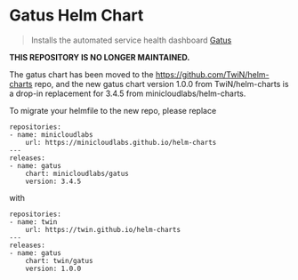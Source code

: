 # Gatus Helm Chart

> Installs the automated service health dashboard [Gatus](https://github.com/TwiN/gatus)

**THIS REPOSITORY IS NO LONGER MAINTAINED.**

The gatus chart has been moved to the https://github.com/TwiN/helm-charts repo, and the new gatus chart version 1.0.0
from TwiN/helm-charts is a drop-in replacement for 3.4.5 from minicloudlabs/helm-charts.

To migrate your helmfile to the new repo, please replace


```
repositories:
- name: minicloudlabs
    url: https://minicloudlabs.github.io/helm-charts
---
releases:
- name: gatus
    chart: minicloudlabs/gatus
    version: 3.4.5
```

with

```
repositories:
- name: twin
    url: https://twin.github.io/helm-charts
---
releases:
- name: gatus
    chart: twin/gatus
    version: 1.0.0
```
